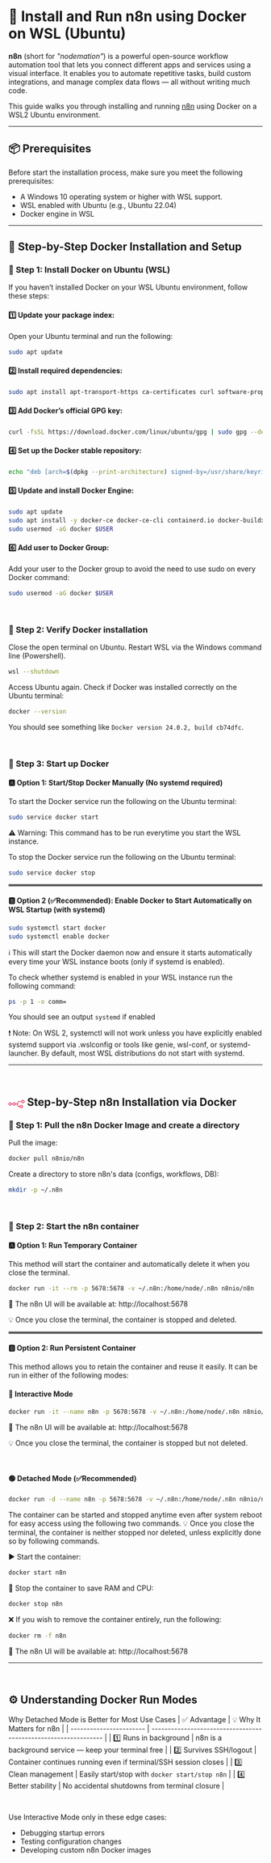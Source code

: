 # 🚀 Install and Run n8n using Docker on WSL (Ubuntu)

**n8n** (short for *"nodemation"*) is a powerful open-source workflow automation tool that lets you connect different apps and services using a visual interface. It enables you to automate repetitive tasks, build custom integrations, and manage complex data flows — all without writing much code.  

This guide walks you through installing and running [n8n](https://n8n.io/) using Docker on a WSL2 Ubuntu environment.

---

## 📦 Prerequisites

Before start the installation process, make sure you meet the following prerequisites:

- A Windows 10 operating system or higher with WSL support.
- WSL enabled with Ubuntu (e.g., Ubuntu 22.04)
- Docker engine in WSL

---

## 🐳 Step-by-Step Docker Installation and Setup

### 🔹 Step 1: Install Docker on Ubuntu (WSL)

If you haven’t installed Docker on your WSL Ubuntu environment, follow these steps:

#### 1️⃣ Update your package index:
Open your Ubuntu terminal and run the following:
```bash
sudo apt update
```

#### 2️⃣ Install required dependencies:
```bash
sudo apt install apt-transport-https ca-certificates curl software-properties-common -y
```

#### 3️⃣ Add Docker’s official GPG key:
```bash
curl -fsSL https://download.docker.com/linux/ubuntu/gpg | sudo gpg --dearmor -o /usr/share/keyrings/docker-archive-keyring.gpg
```

#### 4️⃣ Set up the Docker stable repository:
```bash
echo "deb [arch=$(dpkg --print-architecture) signed-by=/usr/share/keyrings/docker-archive-keyring.gpg] https://download.docker.com/linux/ubuntu $(lsb_release -cs) stable" | sudo tee /etc/apt/sources.list.d/docker.list > /dev/null
```

#### 5️⃣ Update and install Docker Engine:
```bash
sudo apt update
sudo apt install -y docker-ce docker-ce-cli containerd.io docker-buildx-plugin docker-compose-plugin
sudo usermod -aG docker $USER
```
#### 6️⃣ Add user to Docker Group:
Add your user to the Docker group to avoid the need to use sudo on every Docker command:
```bash
sudo usermod -aG docker $USER
```
<br>

### 🔹 Step 2: Verify Docker installation

Close the open terminal on Ubuntu.
Restart WSL via the Windows command line (Powershell).
```bash
wsl --shutdown
```

Access Ubuntu again. Check if Docker was installed correctly on the Ubuntu terminal:
```bash
docker --version
```
You should see something like ```Docker version 24.0.2, build cb74dfc```.

<br>

### 🔹 Step 3: Start up Docker

#### 🅰️ Option 1: Start/Stop Docker Manually (No systemd required)
To start the Docker service run the following on the Ubuntu terminal:


```bash
sudo service docker start
```
⚠️ Warning: This command has to be run everytime you start the WSL instance.

To stop the Docker service run the following on the Ubuntu terminal:
```bash
sudo service docker stop
```
<hr style="border:2px solid gray; margin: 1em 0;">

#### 🅱️ Option 2 (✅Recommended): Enable Docker to Start Automatically on WSL Startup (with systemd)

```bash
sudo systemctl start docker
sudo systemctl enable docker
```
ℹ️ This will start the Docker daemon now and ensure it starts automatically every time your WSL instance boots (only if systemd is enabled).

To check whether systemd is enabled in your WSL instance run the following command: 
```bash
ps -p 1 -o comm=
```
You should see an output ```systemd``` if enabled

❗ Note: On WSL 2, systemctl will not work unless you have explicitly enabled systemd support via .wslconfig or tools like genie, wsl-conf, or systemd-launcher. By default, most WSL distributions do not start with systemd.

---

<br>

## <img src="n8n-logo.png" alt="n8n logo" width="32" style="vertical-align: bottom;"/> Step-by-Step n8n Installation via Docker


### 🔹 Step 1: Pull the n8n Docker Image and create a directory

Pull the image:
```bash
docker pull n8nio/n8n
```

Create a directory to store n8n's data (configs, workflows, DB):
```bash
mkdir -p ~/.n8n
```
<br>

### 🔹 Step 2: Start the n8n container

#### 🅰️ Option 1: Run Temporary Container
This method will start the container and automatically delete it when you close the terminal.


```bash
docker run -it --rm -p 5678:5678 -v ~/.n8n:/home/node/.n8n n8nio/n8n
```
🔗 The n8n UI will be available at: http://localhost:5678

💡 Once you close the terminal, the container is stopped and deleted.

<hr style="border:2px solid gray; margin: 1em 0;">

#### 🅱️ Option 2: Run Persistent Container
This method allows you to retain the container and reuse it easily. It can be run in either of the following modes:

#### 💬 Interactive Mode
```bash
docker run -it --name n8n -p 5678:5678 -v ~/.n8n:/home/node/.n8n n8nio/n8n
```
🔗 The n8n UI will be available at: http://localhost:5678

💡 Once you close the terminal, the container is stopped but not deleted.

<br>

#### 🟢 Detached Mode (✅Recommended)
```bash
docker run -d --name n8n -p 5678:5678 -v ~/.n8n:/home/node/.n8n n8nio/n8n
```

The container can be started and stopped anytime even after system reboot for easy access using the following two commands.
💡 Once you close the terminal, the container is neither stopped nor deleted, unless explicitly done so by following commands.

▶️ Start the container:
```bash
docker start n8n
```

🛑 Stop the container to save RAM and CPU:
```bash
docker stop n8n
```

❌ If you wish to remove the container entirely, run the following:
```bash
docker rm -f n8n
```

🔗 The n8n UI will be available at: http://localhost:5678

---

<br>

## ⚙️ Understanding Docker Run Modes

Why Detached Mode is Better for Most Use Cases
| ✅ Advantage             | 💡 Why It Matters for n8n                                       |
| ----------------------- | --------------------------------------------------------------- |
| 1️⃣ Runs in background  | n8n is a background service — keep your terminal free           |
| 2️⃣ Survives SSH/logout | Container continues running even if terminal/SSH session closes |
| 3️⃣ Clean management    | Easily start/stop with `docker start/stop n8n`                  |
| 4️⃣ Better stability    | No accidental shutdowns from terminal closure                   |

<br>

Use Interactive Mode only in these edge cases:

- Debugging startup errors
- Testing configuration changes
- Developing custom n8n Docker images





